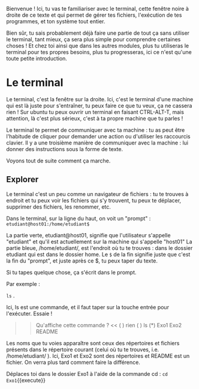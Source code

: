 
Bienvenue ! Ici, tu vas te familiariser avec le terminal, cette fenêtre noire à droite de ce texte et qui permet de gérer tes fichiers, l'exécution de tes programmes, et ton système tout entier.

Bien sûr, tu sais probablement déjà faire une partie de tout ça sans utiliser le terminal, tant mieux, ça sera plus simple pour comprendre certaines choses !
Et chez toi ainsi que dans les autres modules, plus tu utiliseras le terminal pour tes propres besoins, plus tu progresseras, ici ce n'est qu'une toute petite introduction.


# Le terminal

Le terminal, c'est la fenêtre sur la droite. Ici, c'est le terminal d'une machine qui est là juste pour s'entraîner, tu peux faire ce que tu veux, ça ne cassera rien !
Sur ubuntu tu peux ouvrir un terminal en faisant CTRL-ALT-T, mais attention, là c'est plus sérieux, c'est à ta propre machine que tu parles !

Le terminal te permet de communiquer avec ta machine : tu as peut être l'habitude de cliquer pour demander une action ou d'utiliser les raccourcis clavier. Il y a une troisième manière de communiquer avec la machine : lui donner des instructions sous la forme de texte.

Voyons tout de suite comment ça marche.

## Explorer

Le terminal c'est un peu comme un navigateur de fichiers : tu te trouves à endroit et tu peux voir les fichiers qui s'y trouvent, tu peux te déplacer, supprimer des fichiers, les renommer, etc.

Dans le terminal, sur la ligne du haut, on voit un "prompt" :
`etudiant@host01:/home/etudiant$ `

La partie verte, etudiant@host01, signifie que l'utilisateur s'appelle "etudiant" et qu'il est actuellement sur la machine qui s'appelle "host01"
La partie bleue, /home/etudiant/, est l'endroit où tu te trouves : dans le dossier etudiant qui est dans le dossier home.
Le `$` de la fin signifie juste que c'est la fin du "prompt", et juste après ce $, tu peux taper du texte.

Si tu tapes quelque chose, ça s'écrit dans le prompt.

Par exemple :

`ls` .

Ici, ls est une commande, et il faut taper sur la touche entrée pour l'exécuter.
Essaie !


>> Qu'affiche cette commande ?  <<
( ) rien
( ) ls
(*) Exo1 Exo2 README

Les noms que tu voies apparaître sont ceux des répertoires et fichiers présents dans le répertoire courant (celui où tu te trouves, i.e.  /home/etudiant/ ).
Ici, Exo1 et Exo2 sont des répertoires et README est un fichier. On verra plus tard comment faire la différence.

Déplaces toi dans le dossier Exo1 à l'aide de la commande cd : `cd Exo1`{{execute}}
